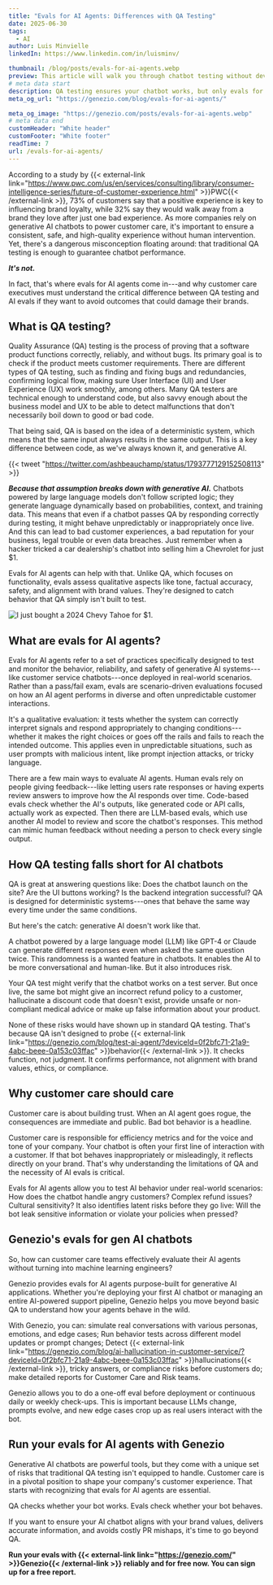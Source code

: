 ```yaml
---
title: "Evals for AI Agents: Differences with QA Testing"
date: 2025-06-30
tags:
  - AI
author: Luis Minvielle
linkedIn: https://www.linkedin.com/in/luisminv/

thumbnail: /blog/posts/evals-for-ai-agents.webp
preview: This article will walk you through chatbot testing without developers with Genezio. Designed by cloud computing experts but built specifically for non-technical users.
# meta data start
description: QA testing ensures your chatbot works, but only evals for AI agents can test how it behaves. Learn how to test AI agents with Genezio. 
meta_og_url: "https://genezio.com/blog/evals-for-ai-agents/"

meta_og_image: "https://genezio.com/posts/evals-for-ai-agents.webp"
# meta data end
customHeader: "White header"
customFooter: "White footer"
readTime: 7
url: /evals-for-ai-agents/
---
```


According to a study by {{< external-link link="https://www.pwc.com/us/en/services/consulting/library/consumer-intelligence-series/future-of-customer-experience.html" >}}PWC{{< /external-link >}}, 73% of customers say that a positive experience is key to influencing brand loyalty, while 32% say they would walk away from a brand they love after just one bad experience. As more companies rely on generative AI chatbots to power customer care, it's important to ensure a consistent, safe, and high-quality experience without human intervention. Yet, there's a dangerous misconception floating around: that traditional QA testing is enough to guarantee chatbot performance.

***It's not.***

In fact, that's where evals for AI agents come in---and why customer care executives must understand the critical difference between QA testing and AI evals if they want to avoid outcomes that could damage their brands.

## What is QA testing?

Quality Assurance (QA) testing is the process of proving that a software product functions correctly, reliably, and without bugs. Its primary goal is to check if the product meets customer requirements. There are different types of QA testing, such as finding and fixing bugs and redundancies, confirming logical flow, making sure User Interface (UI) and User Experience (UX) work smoothly, among others. Many QA testers are technical enough to understand code, but also savvy enough about the business model and UX to be able to detect malfunctions that don't necessarily boil down to good or bad code.

That being said, QA is based on the idea of a deterministic system, which means that the same input always results in the same output. This is a key difference between code, as we've always known it, and generative AI.

{{< tweet "https://twitter.com/ashbeauchamp/status/1793777129152508113" >}}

***Because that assumption breaks down with generative AI.*** Chatbots powered by large language models don't follow scripted logic; they generate language dynamically based on probabilities, context, and training data. This means that even if a chatbot passes QA by responding correctly during testing, it might behave unpredictably or inappropriately once live. And this can lead to bad customer experiences, a bad reputation for your business, legal trouble or even data breaches. Just remember when a hacker tricked a car dealership's chatbot into selling him a Chevrolet for just $1.

Evals for AI agents can help with that. Unlike QA, which focuses on functionality, evals assess qualitative aspects like tone, factual accuracy, safety, and alignment with brand values. They're designed to catch behavior that QA simply isn't built to test.

![I just bought a 2024 Chevy Tahoe for $1.](https://genezio.com/blog/posts/chevy-tahoe-for-1.webp)

## What are evals for AI agents?

Evals for AI agents refer to a set of practices specifically designed to test and monitor the behavior, reliability, and safety of generative AI systems---like customer service chatbots---once deployed in real-world scenarios. Rather than a pass/fail exam, evals are scenario-driven evaluations focused on how an AI agent performs in diverse and often unpredictable customer interactions.

It's a qualitative evaluation: it tests whether the system can correctly interpret signals and respond appropriately to changing conditions---whether it makes the right choices or goes off the rails and fails to reach the intended outcome. This applies even in unpredictable situations, such as user prompts with malicious intent, like prompt injection attacks, or tricky language.

There are a few main ways to evaluate AI agents. Human evals rely on people giving feedback---like letting users rate responses or having experts review answers to improve how the AI responds over time. Code-based evals check whether the AI's outputs, like generated code or API calls, actually work as expected. Then there are LLM-based evals, which use another AI model to review and score the chatbot's responses. This method can mimic human feedback without needing a person to check every single output.

## How QA testing falls short for AI chatbots

QA is great at answering questions like: Does the chatbot launch on the site? Are the UI buttons working? Is the backend integration successful? QA is designed for deterministic systems---ones that behave the same way every time under the same conditions.

But here's the catch: generative AI doesn't work like that.

A chatbot powered by a large language model (LLM) like GPT-4 or Claude can generate different responses even when asked the same question twice. This randomness is a wanted feature in chatbots. It enables the AI to be more conversational and human-like. But it also introduces risk.

Your QA test might verify that the chatbot works on a test server. But once live, the same bot might give an incorrect refund policy to a customer, hallucinate a discount code that doesn't exist, provide unsafe or non-compliant medical advice or make up false information about your product.

None of these risks would have shown up in standard QA testing. That's because QA isn't designed to probe {{< external-link link="https://genezio.com/blog/test-ai-agent/?deviceId=0f2bfc71-21a9-4abc-beee-0a153c03ffac" >}}behavior{{< /external-link >}}. It checks function, not judgment. It confirms performance, not alignment with brand values, ethics, or compliance.

## Why customer care should care

Customer care is about building trust. When an AI agent goes rogue, the consequences are immediate and public. Bad bot behavior is a headline.

Customer care is responsible for efficiency metrics and for the voice and tone of your company. Your chatbot is often your first line of interaction with a customer. If that bot behaves inappropriately or misleadingly, it reflects directly on your brand. That's why understanding the limitations of QA and the necessity of AI evals is critical.

Evals for AI agents allow you to test AI behavior under real-world scenarios: How does the chatbot handle angry customers? Complex refund issues? Cultural sensitivity? It also identifies latent risks before they go live: Will the bot leak sensitive information or violate your policies when pressed?

## Genezio's evals for gen AI chatbots

So, how can customer care teams effectively evaluate their AI agents without turning into machine learning engineers?

Genezio provides evals for AI agents purpose-built for generative AI applications. Whether you're deploying your first AI chatbot or managing an entire AI-powered support pipeline, Genezio helps you move beyond basic QA to understand how your agents behave in the wild.

With Genezio, you can: simulate real conversations with various personas, emotions, and edge cases; Run behavior tests across different model updates or prompt changes; Detect {{< external-link link="https://genezio.com/blog/ai-hallucination-in-customer-service/?deviceId=0f2bfc71-21a9-4abc-beee-0a153c03ffac" >}}hallucinations{{< /external-link >}}, tricky answers, or compliance risks before customers do; make detailed reports for Customer Care and Risk teams.

Genezio allows you to do a one-off eval before deployment or continuous daily or weekly check-ups. This is important because LLMs change, prompts evolve, and new edge cases crop up as real users interact with the bot.

## Run your evals for AI agents with Genezio

Generative AI chatbots are powerful tools, but they come with a unique set of risks that traditional QA testing isn't equipped to handle. Customer care is in a pivotal position to shape your company's customer experience. That starts with recognizing that evals for AI agents are essential.

QA checks whether your bot works. Evals check whether your bot behaves.

If you want to ensure your AI chatbot aligns with your brand values, delivers accurate information, and avoids costly PR mishaps, it's time to go beyond QA.

**Run your evals with {{< external-link link="https://genezio.com/" >}}Genezio{{< /external-link >}} reliably and for free now. You can sign up for a free report.**
